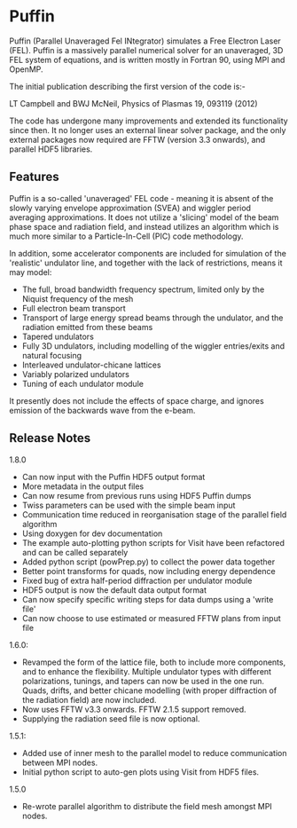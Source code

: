 # Puffin

Puffin (Parallel Unaveraged Fel INtegrator) simulates a Free Electron
Laser (FEL). Puffin is a massively parallel numerical solver for an
unaveraged, 3D FEL system of equations, and is written mostly in
Fortran 90, using MPI and OpenMP.

The initial publication describing the first version of the code is:-

LT Campbell and BWJ McNeil, Physics of Plasmas 19, 093119 (2012)

The code has undergone many improvements and extended its functionality
since then. It no longer uses an external linear solver package, and the
only external packages now required are FFTW (version 3.3 onwards), and
parallel HDF5 libraries.

## Features

Puffin is a so-called 'unaveraged' FEL code - meaning it is absent of the
slowly varying envelope approximation (SVEA) and wiggler period averaging
approximations. It does not utilize a 'slicing' model of the beam phase space
and radiation field, and instead utilizes an algorithm which is much more
similar to a Particle-In-Cell (PIC) code methodology.

In addition, some accelerator components are included for simulation of the
'realistic' undulator line, and together with the lack of restrictions,
means it may model:
  - The full, broad bandwidth frequency spectrum, limited only by the Niquist frequency of the mesh
  - Full electron beam transport
  - Transport of large energy spread beams through the undulator, and the radiation emitted from these beams
  - Tapered undulators
  - Fully 3D undulators, including modelling of the wiggler entries/exits and natural focusing
  - Interleaved undulator-chicane lattices
  - Variably polarized undulators
  - Tuning of each undulator module

It presently does not include the effects of space charge, and ignores emission
of the backwards wave from the e-beam.


## Release Notes

1.8.0
  - Can now input with the Puffin HDF5 output format
  - More metadata in the output files
  - Can now resume from previous runs using HDF5 Puffin dumps
  - Twiss parameters can be used with the simple beam input
  - Communication time reduced in reorganisation stage of the parallel field algorithm
  - Using doxygen for dev documentation
  - The example auto-plotting python scripts for Visit have been refactored and can be called separately
  - Added python script (powPrep.py) to collect the power data together
  - Better point transforms for quads, now including energy dependence
  - Fixed bug of extra half-period diffraction per undulator module
  - HDF5 output is now the default data output format
  - Can now specify specific writing steps for data dumps using a 'write file'
  - Can now choose to use estimated or measured FFTW plans from input file

1.6.0:
  - Revamped the form of the lattice file, both to include more components, and to
    enhance the flexibility. Multiple undulator types with different polarizations,
    tunings, and tapers can now be used in the one run. Quads, drifts, and better
    chicane modelling (with proper diffraction of the radiation field) are now
    included.
  - Now uses FFTW v3.3 onwards. FFTW 2.1.5 support removed.
  - Supplying the radiation seed file is now optional.

1.5.1:
  - Added use of inner mesh to the parallel model to reduce communication between MPI nodes.
  - Initial python script to auto-gen plots using Visit from HDF5 files.

1.5.0
  - Re-wrote parallel algorithm to distribute the field mesh amongst MPI nodes.

